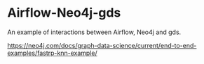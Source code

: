 # Airflow-Neo4j-gds
An example of interactions between Airflow, Neo4j and gds.

https://neo4j.com/docs/graph-data-science/current/end-to-end-examples/fastrp-knn-example/
